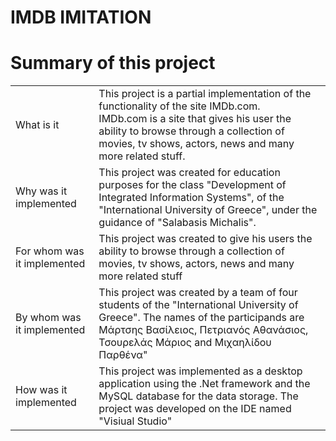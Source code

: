 # IMDB IMITATION
<h1>Summary of this project</h1>
<table>
  <tr>
    <td>What is it</td>
    <td>This project is a partial implementation of the functionality of the site IMDb.com.<br>
      IMDb.com is a site that gives his user the ability to browse through a collection of movies, tv shows, actors, news and many more related stuff.</td>
  </tr>
  <tr>
    <td>Why was it implemented</td>
    <td>This project was created for education purposes for the class "Development of Integrated Information Systems", of the "International University of Greece", under the guidance of "Salabasis Michalis".</td>
  </tr>
  <tr>
    <td>For whom was it implemented</td>
    <td>This project was created to give his users the ability to browse through a collection of movies, tv shows, actors, news and many more related stuff</td>
  </tr>
  <tr>
    <td>By whom was it implemented</td>
    <td>This project was created by a team of four students of the "International University of Greece". The names of the participands are Μάρτσης Βασίλειος, Πετριανός Αθανάσιος, Τσουρελάς Μάριος and Μιχαηλίδου Παρθένα"</td>
  </tr>
  <tr>
    <td>How was it implemented</td>
    <td>This project was implemented as a desktop application using the .Net framework and the MySQL database for the data storage. The project was developed on the IDE named "Visiual Studio"</td>
  </tr>
</table>
